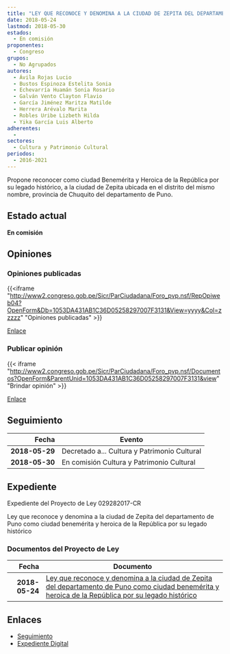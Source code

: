 ```yaml
---
title: "LEY QUE RECONOCE Y DENOMINA A LA CIUDAD DE ZEPITA DEL DEPARTAMENTO DE PUNO COMO CIUDAD BENEMÉRITA Y HEROICA DE LA REPÚBLICA POR SU LEGADO HISTÓRICO"
date: 2018-05-24
lastmod: 2018-05-30
estados: 
  - En comisión
proponentes: 
  - Congreso
grupos: 
  - No Agrupados
autores: 
  - Ávila Rojas Lucio
  - Bustos Espinoza Estelita Sonia
  - Echevarría Huamán Sonia Rosario
  - Galván Vento Clayton Flavio
  - García Jiménez Maritza Matilde
  - Herrera Arévalo Marita
  - Robles Uribe Lizbeth Hilda
  - Yika García Luis Alberto
adherentes: 
  - 
sectores: 
  - Cultura y Patrimonio Cultural
periodos: 
  - 2016-2021
---
```


Propone reconocer como ciudad Benemérita y Heroica de la República por su legado histórico, a la ciudad de Zepita ubicada en el distrito del mismo nombre, provincia de Chuquito del departamento de Puno.


## Estado actual

**En comisión**

## Opiniones

### Opiniones publicadas

{{<iframe "http://www2.congreso.gob.pe/Sicr/ParCiudadana/Foro_pvp.nsf/RepOpiweb04?OpenForm&Db=1053DA431AB1C36D05258297007F3131&View=yyyy&Col=zzzzz" "Opiniones publicadas" >}}

[Enlace](http://www2.congreso.gob.pe/Sicr/ParCiudadana/Foro_pvp.nsf/RepOpiweb04?OpenForm&Db=1053DA431AB1C36D05258297007F3131&View=yyyy&Col=zzzzz)
### Publicar opinión

{{< iframe "http://www2.congreso.gob.pe/Sicr/ParCiudadana/Foro_pvp.nsf/Documentos?OpenForm&ParentUnid=1053DA431AB1C36D05258297007F3131&view" "Brindar opinión" >}}

[Enlace](http://www2.congreso.gob.pe/Sicr/ParCiudadana/Foro_pvp.nsf/Documentos?OpenForm&ParentUnid=1053DA431AB1C36D05258297007F3131&view)

## Seguimiento

| Fecha | Evento |
|------:|--------|
| **2018-05-29** | Decretado a... Cultura y Patrimonio Cultural|
| **2018-05-30** | En comisión Cultura y Patrimonio Cultural|


## Expediente

Expediente del Proyecto de Ley 029282017-CR

Ley que reconoce y denomina a la ciudad de Zepita del departamento de Puno como ciudad benemérita y heroica de la República por su legado histórico


### Documentos del Proyecto de Ley

| Fecha | Documento |
|------:|--------|
| **2018-05-24** | [Ley que reconoce y denomina a la ciudad de Zepita del departamento de Puno como ciudad benemérita y heroica de la República por su legado histórico](http://www.leyes.congreso.gob.pe/Documentos/2016_2021/Proyectos_de_Ley_y_de_Resoluciones_Legislativas/PL0292820180524..pdf) |

## Enlaces 

- [Seguimiento](http://www2.congreso.gob.pe/Sicr/TraDocEstProc/CLProLey2016.nsf/f7fff46988ca05b1052578e100829cc7/1fd96236e1b5267e05258297007d07e8?OpenDocument)
- [Expediente Digital](http://www2.congreso.gob.pe/Sicr/TraDocEstProc/CLProLey2016.nsf/f7fff46988ca05b1052578e100829cc7/1fd96236e1b5267e05258297007d07e8?OpenDocument&Click=05257FB7005EB655.eb71d0cf91d8294e05256cdf006b5706/$Body/0.1C6C)
